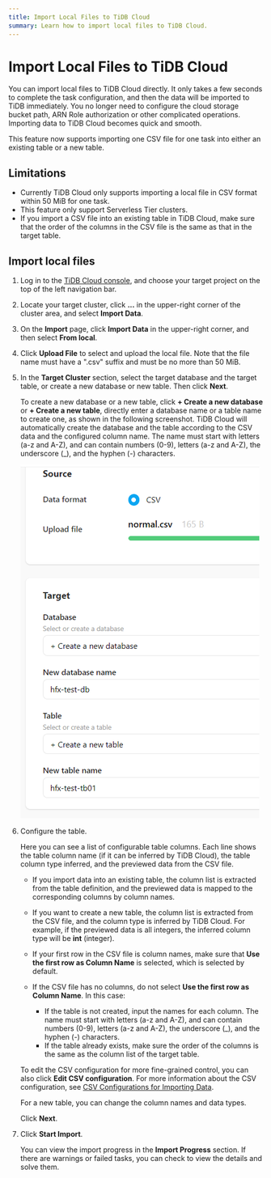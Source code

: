 ```yaml
---
title: Import Local Files to TiDB Cloud
summary: Learn how to import local files to TiDB Cloud.
---
```


# Import Local Files to TiDB Cloud

You can import local files to TiDB Cloud directly. It only takes a few seconds to complete the task configuration, and then the data will be imported to TiDB immediately. You no longer need to configure the cloud storage bucket path, ARN Role authorization or other complicated operations. Importing data to TiDB Cloud becomes quick and smooth.

This feature now supports importing one CSV file for one task into either an existing table or a new table.

## Limitations

- Currently TiDB Cloud only supports importing a local file in CSV format within 50 MiB for one task.
- This feature only support Serverless Tier clusters.
- If you import a CSV file into an existing table in TiDB Cloud, make sure that the order of the columns in the CSV file is the same as that in the target table.

## Import local files

1. Log in to the [TiDB Cloud console](https://tidbcloud.com/console/clusters), and choose your target project on the top of the left navigation bar.

2. Locate your target cluster, click **...** in the upper-right corner of the cluster area, and select **Import Data**.

3. On the **Import** page, click **Import Data** in the upper-right corner, and then select **From local**.

4. Click **Upload File** to select and upload the local file. Note that the file name must have a ".csv" suffix and must be no more than 50 MiB.

5. In the **Target Cluster** section, select the target database and the target table, or create a new database or new table. Then click **Next**.

    To create a new database or a new table, click **+ Create a new database** or **+ Create a new table**, directly enter a database name or a table name to create one, as shown in the following screenshot. TiDB Cloud will automatically create the database and the table according to the CSV data and the configured column name. The name must start with letters (a-z and A-Z), and can contain numbers (0-9), letters (a-z and A-Z), the underscore (_), and the hyphen (-) characters.

    ![Upload local files](/media/tidb-cloud/tidb-cloud-upload-local-files.png)

6. Configure the table.

    Here you can see a list of configurable table columns. Each line shows the table column name (if it can be inferred by TiDB Cloud), the table column type inferred, and the previewed data from the CSV file.

    - If you import data into an existing table, the column list is extracted from the table definition, and the previewed data is mapped to the corresponding columns by column names.

    - If you want to create a new table, the column list is extracted from the CSV file, and the column type is inferred by TiDB Cloud. For example, if the previewed data is all integers, the inferred column type will be **int** (integer).

    - If your first row in the CSV file is column names, make sure that **Use the first row as Column Name** is selected, which is selected by default.

    - If the CSV file has no columns, do not select **Use the first row as Column Name**. In this case:
        * If the table is not created, input the names for each column. The name must start with letters (a-z and A-Z), and can contain numbers (0-9), letters (a-z and A-Z), the underscore (_), and the hyphen (-) characters.
        * If the table already exists, make sure the order of the columns is the same as the column list of the target table.

    To edit the CSV configuration for more fine-grained control, you can also click **Edit CSV configuration**. For more information about the CSV configuration, see [CSV Configurations for Importing Data](/tidb-cloud/csv-config-for-import-data.md).

    For a new table, you can change the column names and data types.

    Click **Next**.

7. Click **Start Import**.

    You can view the import progress in the **Import Progress** section. If there are warnings or failed tasks, you can check to view the details and solve them.
